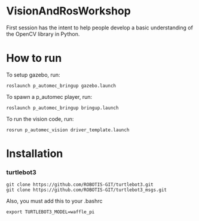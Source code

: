 # VisionAndRosWorkshop
First session has the intent to help people develop a basic understanding of the OpenCV library in Python.


# How to run

To setup gazebo, run:
    
    roslaunch p_automec_bringup gazebo.launch

To spawn a p_automec player, run:

    roslaunch p_automec_bringup bringup.launch

To run the vision code, run:

    rosrun p_automec_vision driver_template.launch

# Installation

### turtlebot3 
  
    git clone https://github.com/ROBOTIS-GIT/turtlebot3.git
    git clone https://github.com/ROBOTIS-GIT/turtlebot3_msgs.git      

Also, you must add this to your .bashrc 

    export TURTLEBOT3_MODEL=waffle_pi


